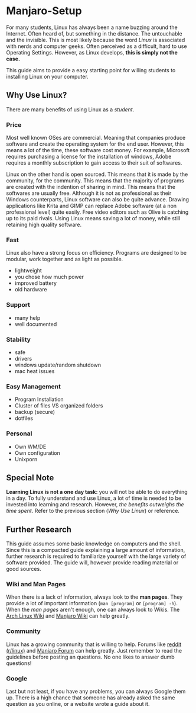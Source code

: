 # Manjaro-Setup
For many students, Linux has always been a name buzzing around the Internet. Often heard of, but something in the distance. The untouchable and the invisible. This is most likely because the word *Linux* is associated with nerds and computer geeks. Often perceived as a difficult, hard to use Operating Settings. However, as Linux develops, **this is simply not the case.** 
  
This guide aims to provide a easy starting point for willing students to installing Linux on your computer.

## Why Use Linux?
There are many benefits of using Linux as a *student*.  

### Price
Most well known OSes are commercial. Meaning that companies produce software and create the operating system for the end user. However, this means a lot of the time, these software cost money. For example, Microsoft requires purchasing a license for the installation of windows, Adobe requires a monthly subscription to gain access to their suit of softwares. 
  
Linux on the other hand is open sourced. This means that it is made by the community, for the community. This means that the majority of programs are created with the indention of sharing in mind. This means that the softwares are usually free. Although it is not as professional as their Windows counterparts, Linux software can also be quite advance. Drawing applications like Krita and GIMP can replace Adobe software (at a non professional level) quite easily. Free video editors such as Olive is catching up to its paid rivals. Using Linux means saving a lot of money, while still retaining high quality software.

### Fast
Linux also have a strong focus on efficiency. Programs are designed to be modular, work together and as light as possible. 

- lightweight
- you chose how much power
- improved battery
- old hardware

### Support
- many help
- well documented

### Stability
- safe
- drivers
- windows update/random shutdown
- mac heat issues

### Easy Management
- Program Installation
- Cluster of files VS organized folders
- backup (secure)
- dotfiles

### Personal
- Own WM/DE
- Own configuration
- Unixporn

## Special Note
**Learning Linux is not a one day task:** you will not be able to do everything in a day. To fully understand and use Linux, a lot of time is needed to be invested into learning and research. However, *the benefits outweighs the time spent*. Refer to the previous section (*Why Use Linux*) or reference.

## Further Research
This guide assumes some basic knowledge on computers and the shell. Since this is a compacted guide explaining a large amount of information, further research is required to familiarize yourself with the large variety of software provided. The guide will, however provide reading material or good sources. 

### Wiki and Man Pages
When there is a lack of information, always look to the **man pages**. They provide a lot of important information (`man [program]` or `[program] -h`). When the *man pages* aren't enough, one can always look to Wikis. The [Arch Linux Wiki](wiki.archlinux.org) and [Manjaro Wiki](wiki.manjaro.org) can help greatly.

### Community
Linux has a growing community that is willing to help. Forums like [reddit (r/linux)](https://www.reddit.com/r/linux/) and [Manjaro Forum](forum.manjaro.org) can help greatly. Just remember to read the guidelines before posting an questions. No one likes to answer dumb questions!

### Google
Last but not least, if you have any problems, you can always Google them up. There is a high chance that someone has already asked the same question as you online, or a website wrote a guide about it.

